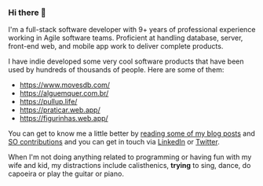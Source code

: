 ### Hi there 👋

I'm a full-stack software developer with 9+ years of professional experience working in Agile software teams. Proficient at handling database, server, front-end web, and mobile app work to deliver complete products.

I have indie developed some very cool software products that have been used by hundreds of thousands of people. Here are some of them:
- https://www.movesdb.com/
- https://alguemquer.com.br/
- https://pullup.life/
- https://praticar.web.app/
- https://figurinhas.web.app/

You can get to know me a little better by [reading some of my blog posts](https://dev.to/toureholder) and [SO contributions](https://stackoverflow.com/users/2551290/tour%c3%a9-holder) and you can get in touch via [LinkedIn](https://www.linkedin.com/in/tour%C3%A9-holder-63576a10b/) or [Twitter](https://twitter.com/toureholder).

When I'm not doing anything related to programming or having fun with my wife and kid, my distractions include calisthenics, **trying** to sing, dance, do capoeira or play the guitar or piano.


